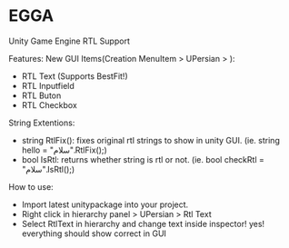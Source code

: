 # EGGA
Unity Game Engine RTL Support

Features:
New GUI Items(Creation MenuItem > UPersian > ): 
- RTL Text (Supports BestFit!)
- RTL Inputfield
- RTL Buton 
- RTL Checkbox

String Extentions:
- string RtlFix(): fixes original rtl strings to show in unity GUI. (ie. string hello = "سلام".RtlFix();)
- bool IsRtl: returns whether string is rtl or not. (ie. bool checkRtl = "سلام".IsRtl();)


How to use:
- Import latest unitypackage into your project.
- Right click in hierarchy panel > UPersian > Rtl Text
- Select RtlText in hierarchy and change text inside inspector! yes! everything should show correct in GUI

